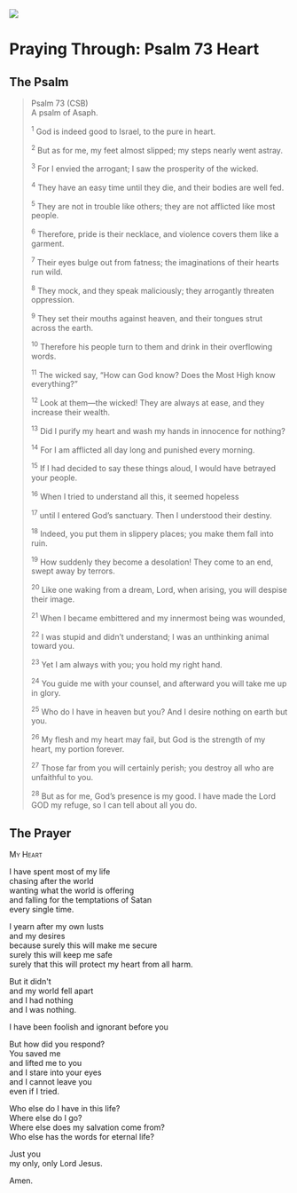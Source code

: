 <img class="intro-right" src="/images/art-paris-psalter.jpg">

# Praying Through: Psalm 73 Heart

## The Psalm

>Psalm 73 (CSB)  
><sup></sup> A psalm of Asaph. 
>
><sup>1</sup> God is indeed good to Israel, to the pure in heart. 
>
><sup>2</sup> But as for me, my feet almost slipped; my steps nearly went astray. 
>
><sup>3</sup> For I envied the arrogant; I saw the prosperity of the wicked. 
>
><sup>4</sup> They have an easy time until they die, and their bodies are well fed. 
>
><sup>5</sup> They are not in trouble like others; they are not afflicted like most people. 
>
><sup>6</sup> Therefore, pride is their necklace, and violence covers them like a garment. 
>
><sup>7</sup> Their eyes bulge out from fatness; the imaginations of their hearts run wild. 
>
><sup>8</sup> They mock, and they speak maliciously; they arrogantly threaten oppression. 
>
><sup>9</sup> They set their mouths against heaven, and their tongues strut across the earth. 
>
><sup>10</sup> Therefore his people turn to them and drink in their overflowing words. 
>
><sup>11</sup> The wicked say, “How can God know? Does the Most High know everything?” 
>
><sup>12</sup> Look at them—the wicked! They are always at ease, and they increase their wealth. 
>
><sup>13</sup> Did I purify my heart and wash my hands in innocence for nothing? 
>
><sup>14</sup> For I am afflicted all day long and punished every morning. 
>
><sup>15</sup> If I had decided to say these things aloud, I would have betrayed your people. 
>
><sup>16</sup> When I tried to understand all this, it seemed hopeless 
>
><sup>17</sup> until I entered God’s sanctuary. Then I understood their destiny. 
>
><sup>18</sup> Indeed, you put them in slippery places; you make them fall into ruin. 
>
><sup>19</sup> How suddenly they become a desolation! They come to an end, swept away by terrors. 
>
><sup>20</sup> Like one waking from a dream, Lord, when arising, you will despise their image. 
>
><sup>21</sup> When I became embittered and my innermost being was wounded, 
>
><sup>22</sup> I was stupid and didn’t understand; I was an unthinking animal toward you. 
>
><sup>23</sup> Yet I am always with you; you hold my right hand. 
>
><sup>24</sup> You guide me with your counsel, and afterward you will take me up in glory. 
>
><sup>25</sup> Who do I have in heaven but you? And I desire nothing on earth but you. 
>
><sup>26</sup> My flesh and my heart may fail, but God is the strength of my heart, my portion forever. 
>
><sup>27</sup> Those far from you will certainly perish; you destroy all who are unfaithful to you. 
>
><sup>28</sup> But as for me, God’s presence is my good. I have made the Lord GOD my refuge, so I can tell about all you do.

## The Prayer

<div style="font-variant: small-caps;">
My Heart
</div>

I have spent most of my life  
  chasing after the world  
  wanting what the world is offering  
  and falling for the temptations of Satan  
  every single time.

I yearn after my own lusts  
  and my desires  
  because surely this will make me secure  
  surely this will keep me safe  
  surely that this will protect my heart from all harm.

But it didn't  
  and my world fell apart  
  and I had nothing  
  and I was nothing.

I have been foolish and ignorant before you

But how did you respond?  
  You saved me  
  and lifted me to you  
  and I stare into your eyes  
  and I cannot leave you  
  even if I tried.

Who else do I have in this life?  
  Where else do I go?  
  Where else does my salvation come from?  
  Who else has the words for eternal life?

Just you  
  my only, only Lord Jesus.

Amen.
